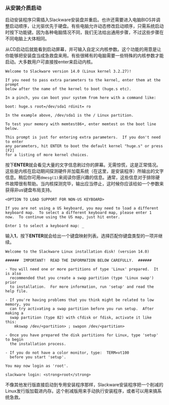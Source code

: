 ### 从安装介质启动

启动安装程序只需插入Slackware安装盘并重启。也许还需要进入电脑BIOS并调整启动顺序，让光驱优先于硬盘。有些电脑允许动态修改启动顺序，只需系统启动时按下功能键。因为各种电脑情况不同，我们无法给出通用步骤，不过这些步骤在不同电脑上大体相同。

从CD启动后就能看到启动屏幕，并可输入自定义内核参数。这个功能的用意是让你能够把安装盘当成急救盘来用。有些很稀有的电脑需要一些特殊的内核参数才能启动。大多数用户可直接按enter来启动内核。

```fundamental
Welcome to Slackware version 14.0 (Linux kernel 3.2.27)!

If you need to pass extra parameters to the kernel, enter them at the prompt
below after the name of the kernel to boot (huge.s etc).

In a pinch, you can boot your system from here with a command like:

boot: huge.s root=/dev/sda1 rdinit= ro 

In the example above, /dev/sda1 is the / Linux partition.

To test your memory with memtest86+, enter memtest on the boot line below.

This prompt is just for entering extra parameters.  If you don't need to enter
any parameters, hit ENTER to boot the default kernel "huge.s" or press [F2] 
for a listing of more kernel choices.
```

按下**ENTER**就会看见大量的文字信息刷过你的屏幕。无需惊慌，这是正常情况。这些是内核在启动期间探测硬件并加载系统（在这里，是安装程序）所输出的文字信息。稍后你可用`dmesg(1)`来阅读你感兴趣的信息。通常，这些信息对于排除硬件故障很有帮助。当内核探测完毕，输出应当停止，这时候你应该给如一个参数来获得非us键盘布局支持。

```fundamental
<OPTION TO LOAD SUPPORT FOR NON-US KEYBOARD>

If you are not using a US keyboard, you may need to load a different
keyboard map.  To select a different keyboard map, please enter 1
now.  To continue using the US map, just hit enter.

Enter 1 to select a keyboard map: _
```

输入**1**，按下**ENTER**就会给出一个键盘映射列表。选择匹配你键盘类型的一项并继续。

```fundamental
Welcome to the Slackware Linux installation disk! (version 14.0)

######  IMPORTANT!  READ THE INFORMATION BELOW CAREFULLY.  ######

- You will need one or more partitions of type 'Linux' prepared.  It is also
  recommended that you create a swap partition (type 'Linux swap') prior
  to installation.  For more information, run 'setup' and read the help file.

- If you're having problems that you think might be related to low memory, you
  can try activating a swap partition before you run setup.  After making a
  swap partition (type 82) with cfdisk or fdisk, activate it like this:
    mkswap /dev/<partition> ; swapon /dev/<partition>

- Once you have prepared the disk partitions for Linux, type 'setup' to begin
  the installation process.

- If you do not have a color monitor, type:  TERM=vt100
  before you start 'setup'.

You may now login as 'root'.

slackware login: <strong>root</strong>
```

不像其他发行版直接启动到专用安装程序那样，Slackware安装程序把一个削减的Linux发行版加载进内存。这个削减版用来手动执行安装程序，或者可以用来搞系统急救。
